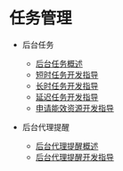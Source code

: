 # 任务管理

- 后台任务
  - [后台任务概述](background-task-overview.md)
  - [短时任务开发指导](transient-task-dev-guide.md)
  - [长时任务开发指导](continuous-task-dev-guide.md)
  - [延迟任务开发指导](work-scheduler-dev-guide.md)
  - [申请能效资源开发指导](efficiency-resources-apply-dev-guide.md)

- 后台代理提醒
  - [后台代理提醒概述](reminder-agent-overview.md)
  - [后台代理提醒开发指导](reminder-agent-development.md)
